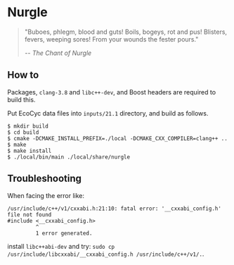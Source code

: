 # Nurgle

> "Buboes, phlegm, blood and guts! Boils, bogeys, rot and pus! Blisters, fevers, weeping sores! From your wounds the fester pours."
> 
> -- <cite>The Chant of Nurgle</cite>

## How to

Packages, `clang-3.8` and `libc++-dev`, and Boost headers are required to build this.

Put EcoCyc data files into `inputs/21.1` directory, and build as follows.

```
$ mkdir build
$ cd build
$ cmake -DCMAKE_INSTALL_PREFIX=./local -DCMAKE_CXX_COMPILER=clang++ ..
$ make
$ make install
$ ./local/bin/main ./local/share/nurgle
```

## Troubleshooting

When facing the error like:

```
/usr/include/c++/v1/cxxabi.h:21:10: fatal error: '__cxxabi_config.h' file not found
#include <__cxxabi_config.h>
         ^
         1 error generated.
```

install `libc++abi-dev` and try: `sudo cp /usr/include/libcxxabi/__cxxabi_config.h /usr/include/c++/v1/.`.
